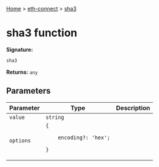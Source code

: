 [Home](./index) &gt; [eth-connect](./eth-connect.md) &gt; [sha3](./eth-connect.sha3.md)

# sha3 function


**Signature:**
```javascript
sha3
```
**Returns:** `any`

## Parameters

|  Parameter | Type | Description |
|  --- | --- | --- |
|  `value` | `string` |  |
|  `options` | `{`<p/>`    encoding?: 'hex';`<p/>`}` |  |

